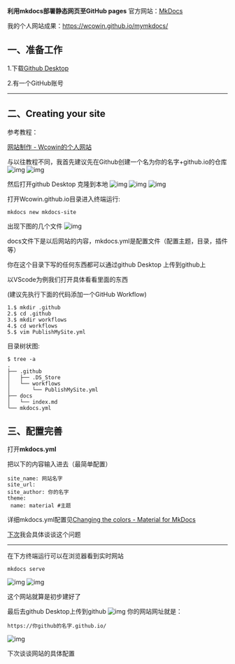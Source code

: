 **利用mkdocs部署静态网页至GitHub pages**
官方网站：[MkDocs](https://www.mkdocs.org/)

我的个人网站成果：https://wcowin.github.io/mymkdocs/

## 一、准备工作

1.下载[Github Desktop](https://github.com/desktop/desktop)

 2.有一个GitHub账号​​​​​​​
***
## 二、Creating your site

参考教程： 

[网站制作 - Wcowin的个人网站](https://wcowin.work/mymkdocs/about/web/)

与以往教程不同，我首先建议先在Github创建一个名为你的名字+github.io的仓库
![img](https://img-blog.csdnimg.cn/540f2e9973e14bb1b77dc2be29f641a6.png)
![img](https://img-blog.csdnimg.cn/84c92a4d64544f30818543c85dc92605.png)  

然后打开github Desktop 克隆到本地
![img](https://img-blog.csdnimg.cn/172f6975b2184f159897af00ecd75dee.png)
![img](https://img-blog.csdnimg.cn/ff29a0a668984af2ab9d990be75b43e2.png)
![img](https://img-blog.csdnimg.cn/0bc90dc7f25646d6a718c282c04bc231.png)  

打开Wcowin.github.io目录进入终端运行:
```
mkdocs new mkdocs-site
```
出现下图的几个文件 
![img](https://img-blog.csdnimg.cn/3fe2d89ea2ee48209eac36f9d6c10476.png)  

docs文件下是以后网站的内容，mkdocs.yml是配置文件（配置主题，目录，插件等）

 你在这个目录下写的任何东西都可以通过github Desktop 上传到github上

以VScode为例我们打开具体看看里面的东西

(建议先执行下面的代码添加一个GitHub Workflow)
``` 
1.$ mkdir .github
2.$ cd .github
3.$ mkdir workflows
4.$ cd workflows
5.$ vim PublishMySite.yml
```
目录树状图:
```
$ tree -a
.
├── .github
│   ├── .DS_Store
│   └── workflows
│       └── PublishMySite.yml
├── docs
│   └── index.md
└── mkdocs.yml
```
## 三、配置完善

打开**mkdocs.yml** 

 把以下的内容输入进去（最简单配置）
 ```
site_name: 网站名字
site_url: 
site_author: 你的名字
theme:
  name: material #主题
 ```
详细mkdocs.yml配置见[Changing the colors - Material for MkDocs](https://squidfunk.github.io/mkdocs-material/setup/changing-the-colors/)

[下次](https://blog.csdn.net/m0_63203517/article/details/127444446?spm=1001.2014.3001.5502)我会具体谈谈这个问题
***
在下方终端运行可以在浏览器看到实时网站
```
mkdocs serve
```
![img](https://img-blog.csdnimg.cn/6fdac044cf294a228245c77d6953ca4e.png)
![img](https://img-blog.csdnimg.cn/72f7218e24fa4d45925453a3fb0a9153.png)

这个网站就算是初步建好了

最后去github Desktop上传到github
![img](https://img-blog.csdnimg.cn/51375318e774423ba53e4b42122e6e93.png)
你的网站网址就是：​
```
https://你github的名字.github.io/
```
![img](https://img-blog.csdnimg.cn/4da2acf327514bd487a4627c7bad2930.png)

下次谈谈网站的具体配置